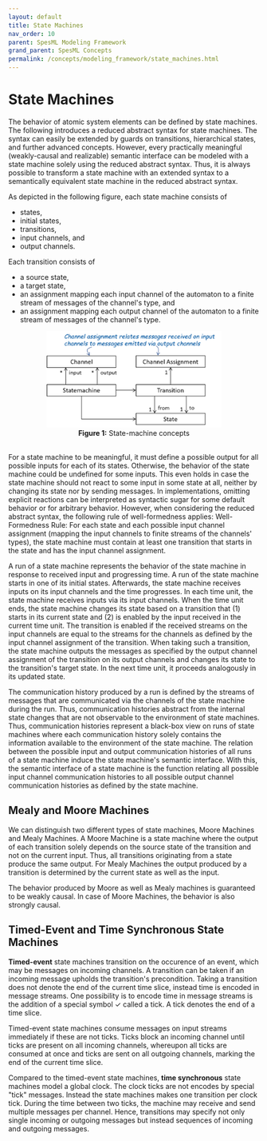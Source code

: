 ```yaml
---
layout: default
title: State Machines
nav_order: 10
parent: SpesML Modeling Framework
grand_parent: SpesML Concepts
permalink: /concepts/modeling_framework/state_machines.html
---
```

<script type="text/javascript" id="MathJax-script" async
  src="https://cdn.jsdelivr.net/npm/mathjax@3/es5/tex-mml-chtml.js">
</script>

<script>
  MathJax = {
    tex: {
      inlineMath: [['$', '$']]
    }
  };
</script>

# State Machines 

The behavior of atomic system elements can be defined by state machines. The following introduces a reduced abstract syntax for state machines. The syntax can easily be extended by guards on transitions, hierarchical states, and further advanced concepts. However, every practically meaningful (weakly-causal and realizable)  semantic interface can be modeled with a state machine solely using the reduced abstract syntax. Thus, it is always possible to transform a state machine with an extended syntax to a semantically equivalent state machine in the reduced abstract syntax.    

As depicted in the following figure, each state machine consists of 
* states,
* initial states, 
* transitions, 
* input channels, and 
* output channels. 

Each transition consists of 
* a source state, 
* a target state, 
* an assignment mapping each input channel of the automaton to a finite stream of messages of the channel's type, and
* an assignment mapping each output channel of the automaton to a finite stream of messages of the channel's type.  

<div align="center">
<img width="350" src="../../2_Concepts/3_ModelingFramework/images/state_machines/statemachine.png">
<br><b>Figure 1:</b> State-machine concepts 
</div><br>

For a state machine to be meaningful, it must define a possible output for all possible inputs for each of its states. 
Otherwise, the behavior of the state machine could be undefined for some inputs. 
This even holds in case the state machine should not react to some input in some state at all, neither by changing its state nor by sending messages. 
In implementations, omitting explicit reactions can be interpreted as syntactic sugar for some default behavior or for arbitrary behavior. 
However, when considering the reduced abstract syntax, the following rule of well-formedness applies: 
Well-Formedness Rule: For each state and each possible input channel assignment (mapping the input channels to finite streams of the channels' types), 
the state machine must contain at least one transition that starts in the state and has the input channel assignment. 

A run of a state machine represents the behavior of the state machine in response to received input and progressing time. A run of the state machine starts
in one of its initial states. Afterwards, the state machine receives inputs on its input channels and the time progresses. 
In each time unit, the state machine receives inputs via its input channels. 
When the time unit ends, the state machine changes its state based on a transition that (1) starts in its current state and (2) is enabled by the input received in the current time unit. 
The transition is enabled if the received streams on the input channels are equal to the streams for the channels as defined by the input channel assignment of the transition. 
When taking such a transition, the state machine outputs the messages as specified by the output channel assignment of the transition on its output channels and changes its state to the transition's target state.
In the next time unit, it proceeds analogously in its updated state. 

The communication history produced by a run is defined by the streams of messages that are communicated via the channels of the state machine during the run. 
Thus, communication histories abstract from the internal state changes that are not observable to the environment of state machines. 
Thus, communication histories represent a black-box view on runs of state machines where each communication history solely contains the information available to the environment of the state machine. 
The relation between the possible input and output communication histories of all runs of a state machine induce the state machine's semantic interface. 
With this, the semantic interface of a state machine is the function relating all possible input channel communication histories to all possible output channel communication histories as defined by the state machine.


## Mealy and Moore Machines
We can distinguish two different types of state machines, Moore Machines and Mealy Machines.
A Moore Machine is a state machine where the output of each transition solely depends on the source state of the transition and not on the current input.
Thus, all transitions originating from a state produce the same output. For Mealy Machines the output produced by a transition is determined by the current state as well as the input.

The behavior produced by Moore as well as Mealy machines is guaranteed to be weakly causal. In case of Moore Machines, the behavior is also strongly causal.

## Timed-Event and Time Synchronous State Machines 
**Timed-event** state machines transition on the occurence of an event, which may be messages on incoming channels. A transition can be taken if an incoming message upholds the transition's precondition. Taking a transition does not denote the end of the current time slice, instead time is encoded in message streams. One possibility is to encode time in message streams is the addition of a special symbol $\checkmark$ called a tick. A tick denotes the end of a time slice. 

Timed-event state machines consume messages on input streams immediately if these are not ticks. Ticks block an incoming channel until ticks are present on all incoming channels, whereupon all ticks are consumed at once and ticks are sent on all outgoing channels, marking the end of the current time slice.

Compared to the timed-event state machines, **time synchronous** state machines model a global clock. The clock ticks are not encodes by special "tick" messages. Instead the state machines makes one transition per clock tick. During the time between two ticks, the machine may receive and send multiple messages per channel. Hence, transitions may specify not only single incoming or outgoing messages but instead sequences of incoming and outgoing messages. 

